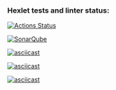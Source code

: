### Hexlet tests and linter status:
[![Actions Status](https://github.com/kirill-double-l/java-project-61/actions/workflows/hexlet-check.yml/badge.svg)](https://github.com/kirill-double-l/java-project-61/actions)

[![SonarQube](https://github.com/kirill-double-l/java-project-61/actions/workflows/build.yml/badge.svg)](https://github.com/kirill-double-l/java-project-61/actions/workflows/build.yml)

[![asciicast](https://asciinema.org/a/BCso813Z7gYzg2zrQ460DsGUg.svg)](https://asciinema.org/a/BCso813Z7gYzg2zrQ460DsGUg)

[![asciicast](https://asciinema.org/a/DpviSpMomA8B2YxRVEAdkW5aw.svg)](https://asciinema.org/a/DpviSpMomA8B2YxRVEAdkW5aw)

[![asciicast](https://asciinema.org/a/696Sx0T9NNVm0ItUENJs6R0GR.svg)](https://asciinema.org/a/696Sx0T9NNVm0ItUENJs6R0GR)
